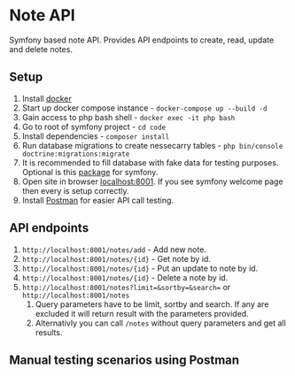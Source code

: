 # Note API

Symfony based note API. Provides API endpoints to create, read, update and delete notes.

## Setup

1. Install [docker](https://www.docker.com/get-started)
2. Start up docker compose instance - `docker-compose up --build -d`
3. Gain access to php bash shell - `docker exec -it php bash`
4. Go to root of symfony project - `cd code`
5. Install dependencies - `composer install`
6. Run database migrations to create nessecarry tables - `php bin/console doctrine:migrations:migrate`
7. It is recommended to fill database with fake data for testing purposes. Optional is this [package](https://symfony.com/bundles/DoctrineFixturesBundle/current/index.html) for symfony.
8. Open site in browser [localhost:8001](http://localhost:8001). If you see symfony welcome page then every is setup correctly.
9. Install [Postman](https://www.postman.com/downloads/) for easier API call testing.

## API endpoints

1. `http://localhost:8001/notes/add` - Add new note.
2. `http://localhost:8001/notes/{id}` - Get note by id.
3. `http://localhost:8001/notes/{id}` - Put an update to note by id.
4. `http://localhost:8001/notes/{id}` - Delete a note by id.
5. `http://localhost:8001/notes?limit=&sortby=&search=` or `http://localhost:8001/notes`
   1. Query parameters have to be limit, sortby and search. If any are excluded it will return result with the parameters provided.
   2. Alternativly you can call `/notes` without query parameters and get all results. 

## Manual testing scenarios using Postman


